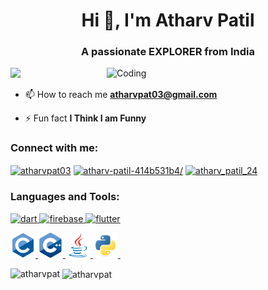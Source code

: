 <h1 align="center">Hi 👋, I'm Atharv Patil</h1>
<h3 align="center">A passionate EXPLORER from India</h3>
<!-- 
<p align="left"> <img src="https://komarev.com/ghpvc/?username=atharvpat&label=Profile%20views&color=0e75b6&style=flat" alt="atharvpat" /> </p>

<p align="left"> <a href="https://github.com/ryo-ma/github-profile-trophy"><img src="https://github-profile-trophy.vercel.app/?username=atharvpat" alt="atharvpat" /></a> </p> -->
<p align="left"> <img src="[https://cdn.dribbble.com/users/1876781/screenshots/6169542/web_character.gif](https://clarista.io/wp-content/uploads/2023/07/Clarista-lab-illustration.gif" </p>
<img align="right" alt="Coding" width="350" src="https://miro.medium.com/max/700/1*vJjJ3Mdok6Rvxx85IIRqBQ.gif"</p> 

  
  
  - 📫 How to reach me **atharvpat03@gmail.com**

- ⚡ Fun fact **I Think I am Funny**

<h3 align="left">Connect with me:</h3>
<p align="left">
<a href="https://twitter.com/atharvpat03" target="blank"><img align="center" src="https://raw.githubusercontent.com/rahuldkjain/github-profile-readme-generator/master/src/images/icons/Social/twitter.svg" alt="atharvpat03" height="30" width="40" /></a>
<a href="https://linkedin.com/in/atharv-patil-414b531b4/" target="blank"><img align="center" src="https://raw.githubusercontent.com/rahuldkjain/github-profile-readme-generator/master/src/images/icons/Social/linked-in-alt.svg" alt="atharv-patil-414b531b4/" height="30" width="40" /></a>
<a href="https://instagram.com/atharv_patil_24" target="blank"><img align="center" src="https://raw.githubusercontent.com/rahuldkjain/github-profile-readme-generator/master/src/images/icons/Social/instagram.svg" alt="atharv_patil_24" height="30" width="40" /></a>
</p>

<h3 align="left">Languages and Tools:</h3>
<p align="left"> <a href="https://dart.dev" target="_blank" rel="noreferrer"> <img src="https://www.vectorlogo.zone/logos/dartlang/dartlang-icon.svg" alt="dart" width="40" height="40"/> </a> <a href="https://firebase.google.com/" target="_blank" rel="noreferrer"> <img src="https://www.vectorlogo.zone/logos/firebase/firebase-icon.svg" alt="firebase" width="40" height="40"/> </a> <a href="https://flutter.dev" target="_blank" rel="noreferrer"> <img src="https://www.vectorlogo.zone/logos/flutterio/flutterio-icon.svg" alt="flutter" width="40" height="40"/> </a> </p>
<p align="left"> <a href="https://www.cprogramming.com/" target="_blank" rel="noreferrer"> <img src="https://raw.githubusercontent.com/devicons/devicon/master/icons/c/c-original.svg" alt="c" width="40" height="40"/> </a> <a href="https://www.w3schools.com/cpp/" target="_blank" rel="noreferrer"> <img src="https://raw.githubusercontent.com/devicons/devicon/master/icons/cplusplus/cplusplus-original.svg" alt="cplusplus" width="40" height="40"/> </a> <a href="https://www.java.com" target="_blank" rel="noreferrer"> <img src="https://raw.githubusercontent.com/devicons/devicon/master/icons/java/java-original.svg" alt="java" width="40" height="40"/> </a> <a href="https://www.python.org" target="_blank" rel="noreferrer"> <img src="https://raw.githubusercontent.com/devicons/devicon/master/icons/python/python-original.svg" alt="python" width="40" height="40"/> </a> <a 
<img src="https://img.shields.io/badge/Android-05122A?style=flat&logo=android" alt="android Badge" height="25">&nbsp;
 </a> </p>

<p><img align="left" src="https://github-readme-stats.vercel.app/api/top-langs?username=atharvpat&show_icons=true&locale=en&layout=compact" alt="atharvpat" /></p>


<p>&nbsp;<img align="center" src="https://github-readme-stats.vercel.app/api?username=atharvpat&show_icons=true&locale=en" alt="atharvpat" /></p>
